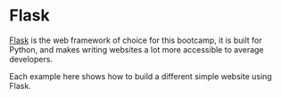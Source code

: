 # Flask

[Flask](https://flask.palletsprojects.com/en/2.0.x/) is the web framework of choice for this bootcamp, it is built for Python, and makes writing websites a lot more accessible to average developers.

Each example here shows how to build a different simple website using Flask.
